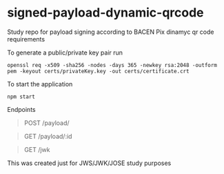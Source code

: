 # signed-payload-dynamic-qrcode
Study repo for payload signing according to BACEN Pix dinamyc qr code requirements

To generate a public/private key pair run

```
openssl req -x509 -sha256 -nodes -days 365 -newkey rsa:2048 -outform pem -keyout certs/privateKey.key -out certs/certificate.crt
```

To start the application

```
npm start
```

Endpoints 
> POST /payload/

> GET /payload/:id

> GET /jwk

This was created just for JWS/JWK/JOSE study purposes